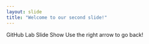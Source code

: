 ```yaml
---
layout: slide
title: "Welcome to our second slide!"
---
```

GitHub Lab Slide Show
Use the right arrow to go back!
